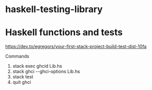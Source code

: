 # haskell-testing-library

# Haskell functions and tests

https://dev.to/egregors/your-first-stack-project-build-test-dist-10fa

Commands
1. stack exec ghcid Lib.hs
2. stack ghci --ghci-options Lib.hs
3. stack test
4. quit ghci
